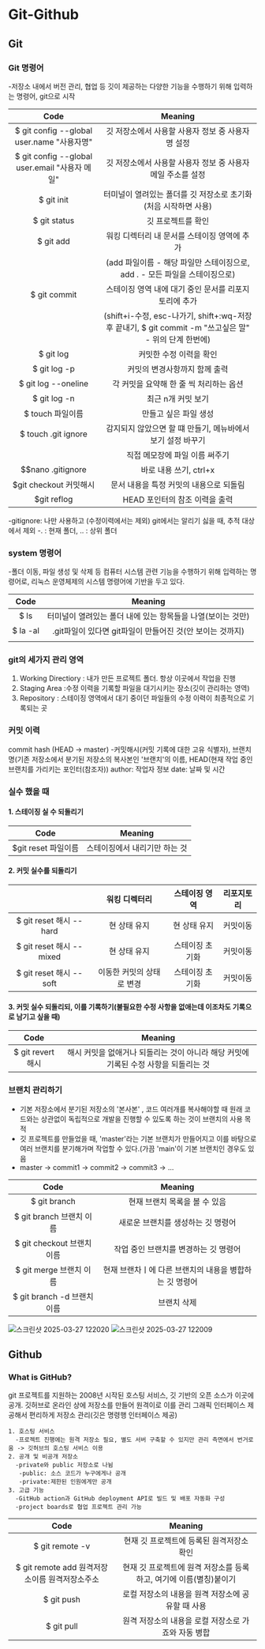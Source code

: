 # Git-Github
## Git
### Git 명령어
 -저장소 내에서 버전 관리, 협업 등 깃이 제공하는 다양한 기능을 수행하기 위해 입력하는 명령어, git으로 시작
<!--Table-->
|Code|Meaning|
|:--:|:--:|
|$ git config --global user.name "사용자명"|깃 저장소에서 사용할 사용자 정보 중 사용자 명 설정|
|$ git config --global user.email "사용자 메일"|깃 저장소에서 사용할 사용자 정보 중 사용자 메일 주소를 설정|
|$ git init|터미널이 열려있는 폴더를 깃 저장소로 초기화(처음 시작하면 사용)|
|$ git status|깃 프로젝트를 확인|
|$ git add|워킹 디렉터리 내 문서를 스테이징 영역에 추가|
||(add 파일이름 - 해당 파일만 스테이징으로, add . - 모든 파일을 스테이징으로)|
|$ git commit|스테이징 영역 내에 대기 중인 문서를 리포지토리에 추가|
||(shift+i-수정, esc-나가기, shift+:wq-저장후 끝내기, $ git commit -m "쓰고싶은 말" - 위의 단계 한번에)|
|$ git log|커밋한 수정 이력을 확인|
|$ git log -p|커밋의 변경사항까지 함께 출력|
|$ git log --oneline|각 커밋을 요약해 한 줄 씩 처리하는 옵션|
|$ git log -n|최근 n개 커밋 보기|
|$ touch 파일이름|만들고 싶은 파일 생성|
|$ touch .git ignore|감지되지 않았으면 할 떄 만들기, 메뉴바에서 보기 설정 바꾸기|
||직접 메모장에 파일 이름 써주기|
|$$nano .gitignore|바로 내용 쓰기, ctrl+x|
|$git checkout 커밋해시|문서 내용을 특정 커밋의 내용으로 되돌림|
|$git reflog|HEAD 포인터의 참조 이력을 출력|

-gitignore: 나만 사용하고 (수정이력에서는 제외) git에서는 알리기 싫을 때, 추적 대상에서 제외
-. : 현재 폴더, .. : 상위 폴더

### system 명령어
 -폴더 이동, 파일 생성 및 삭제 등 컴퓨터 시스템 관련 기능을 수행하기 위해 입력하는 명령어로, 리눅스 운영체제의 시스템 명령어에 기반을 두고 있다.
<!--Table-->
|Code|Meaning|
|:--:|:--:|
|$ ls|터미널이 열려있는 폴더 내에 있는 항목들을 나열(보이는 것만)|
|$ la -al|.git파일이 있다면 git파일이 만들어진 것(안 보이는 것까지)|
|||

### git의 세가지 관리 영역
 1. Working Directiory : 내가 만든 프로젝트 폴더. 항상 이곳에서 작업을 진행
 2. Staging Area :수정 이력을 기록할 파일을 대기시키는 장소(깃이 관리하는 영역)
 3. Repository : 스테이징 영역에서 대기 중이던 파일들의 수정 이력이 최종적으로 기록되는 곳

### 커밋 이력
commit hash (HEAD -> master)
  -커밋해시(커밋 기록에 대한 고유 식별자), 브랜치명(기존 저장소에서 분기된 저장소의 복사본인 '브랜치'의 이름, HEAD(현재 작업 중인 브랜치를 가리키는 포인터(참조자))
author: 작업자 정보
date: 날짜 및 시간

### 실수 했을 때
#### 1. 스테이징 실 수 되돌리기
<!--Table-->
|Code|Meaning|
|:--:|:--:|
|$git reset 파일이름|스테이징에서 내리기만 하는 것|

#### 2. 커밋 실수를 되돌리기
<!--Table-->
||워킹 디렉터리|스테이징 영역|리포지토리|
|:--:|:--:|:--:|:--:|
|$ git reset 해시 --hard|현 상태 유지|현 상태 유지|커밋이동|
|$ git reset 해시 --mixed|현 상태 유지|스테이징 초기화|커밋이동|
|$ git reset 해시 --soft|이동한 커밋의 상태로 변경|스테이징 초기화|커밋이동|

#### 3. 커밋 실수 되돌리되, 이를 기록하기(불필요한 수정 사항을 없애는데 이조차도 기록으로 남기고 싶을 때)
<!--Table-->
|Code|Meaning|
|:--:|:--:|
|$ git revert 해시|해시 커밋을 없애거나 되돌리는 것이 아니라 해당 커밋에 기록된 수정 사항을 되돌리는 것|

### 브랜치 관리하기
 - 기본 저장소에서 분기된 저장소의 '본사본' , 코드 여러개를 복사해야할 때 원래 코드와는 상관없이 독립적으로 개발을 진행할 수 있도록 하는 것이 브랜치의 사용 목적
 - 깃 프로젝트를 만들었을 때, 'master'라는 기본 브랜치가 만들어지고 이를 바탕으로 여러 브랜치를 분기해가며 작업할 수 있다.(가끔 'main'이 기본 브랜치인 경우도 있음
 - master -> commit1 -> commit2 -> commit3 -> ...
<!--Table-->
|Code|Meaning|
|:--:|:--:|
|$ git branch|현재 브랜치 목록을 볼 수 있음|
|$ git branch 브랜치 이름|새로운 브랜치를 생성하는 깃 명령어|
|$ git checkout 브랜치 이름|작업 중인 브랜치를 변경하는 깃 명령어|
|$ git merge 브랜치 이름|현재 브랜차ㅣ에 다른 브랜치의 내용을 병합하는 깃 명령어|
|$ git branch -d 브랜치 이름|브랜치 삭제|

![스크린샷 2025-03-27 122020](https://github.com/user-attachments/assets/e10860f0-4b6f-4c1d-a230-0cf2873b2b18)
![스크린샷 2025-03-27 122009](https://github.com/user-attachments/assets/85a4b789-d26c-4b3d-88c4-3cd8899cc78a)

## Github
### What is GitHub?
git 프로젝트를 지원하는 2008년 시작된 호스팅 서비스, 깃 기반의 오픈 소스가 이곳에 공개.
깃허브로 온라인 상에 저장소를 만들어 원격이로 이를 관리
그래픽 인터페이스 제공해서 편리하게 저장소 관리(깃은 명령행 인터페이스 제공)
```
1. 호스팅 서비스
  -프로젝트 진행에는 원격 저장소 필요, 별도 서버 구축할 수 있지만 관리 측면에서 번거로움 -> 깃허브의 호스팅 서비스 이용 
2. 공개 및 비공개 저장소
  -private와 public 저장소로 나뉨
   -public: 소스 코드가 누구에게나 공개
   -private:제한된 인원에게만 공개
3. 고급 기능
  -GitHub action과 GitHub deployment API로 빌드 및 배포 자동화 구성
  -project boards로 협업 프로젝트 관리 가능
```
<!--Table-->
|Code|Meaning|
|:--:|:--:|
|$ git remote -v|현재 깃 프로젝트에 등록된 원격저장소 확인|
|$ git remote add 원격저장소이름 원격저장소주소|현재 깃 프로젝트에 원격 저장소를 등록하고, 여기에 이름(별칭)붙이기|
|$ git push|로컬 저장소의 내용을 원격 저장소에 공유할 때 사용|
|$ git pull|원격 저장소의 내용을 로컬 저장소로 가죠와 자동 병합|




